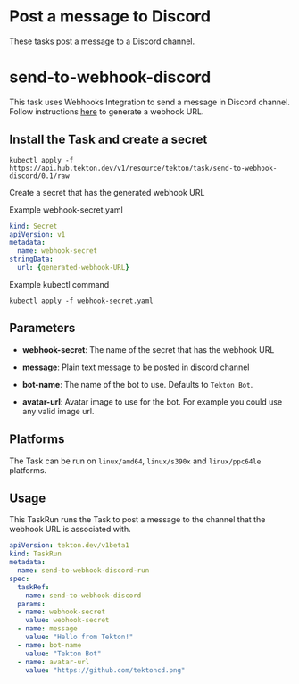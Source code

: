 # Post a message to Discord

These tasks post a message to a Discord channel.

# send-to-webhook-discord

This task uses Webhooks Integration to send a message in Discord channel.
Follow instructions [here](https://support.discord.com/hc/en-us/articles/228383668-Intro-to-Webhooks) to generate a webhook URL.

## Install the Task and create a secret

```
kubectl apply -f https://api.hub.tekton.dev/v1/resource/tekton/task/send-to-webhook-discord/0.1/raw
```

Create a secret that has the generated webhook URL

Example webhook-secret.yaml
```yaml
kind: Secret
apiVersion: v1
metadata:
  name: webhook-secret
stringData:
  url: {generated-webhook-URL}
```

Example kubectl command
```
kubectl apply -f webhook-secret.yaml
```

## Parameters

* **webhook-secret**: The name of the secret that has the webhook URL

* **message**: Plain text message to be posted in discord channel

* **bot-name**: The name of the bot to use. Defaults to `Tekton Bot`.

* **avatar-url**: Avatar image to use for the bot. For example you could use any valid image url.

## Platforms

The Task can be run on `linux/amd64`, `linux/s390x` and `linux/ppc64le` platforms.

## Usage

This TaskRun runs the Task to post a message to the channel that the webhook URL is associated with.

```yaml
apiVersion: tekton.dev/v1beta1
kind: TaskRun
metadata:
  name: send-to-webhook-discord-run
spec:
  taskRef:
    name: send-to-webhook-discord
  params:
  - name: webhook-secret
    value: webhook-secret
  - name: message
    value: "Hello from Tekton!"
  - name: bot-name
    value: "Tekton Bot"
  - name: avatar-url
    value: "https://github.com/tektoncd.png"

```
